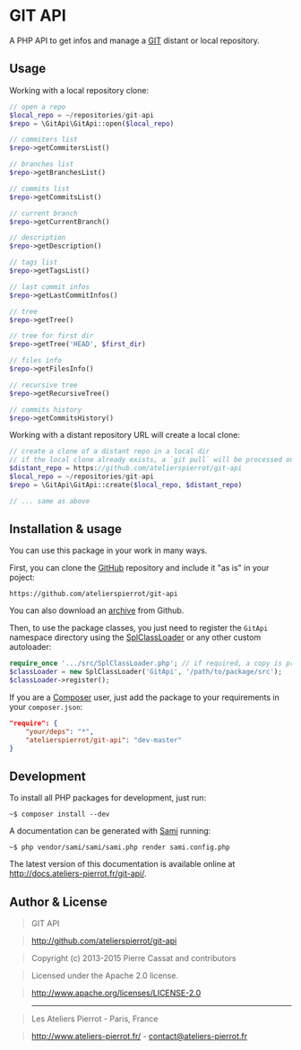 GIT API
=======

A PHP API to get infos and manage a [GIT](http://git-scm.com/) distant or local repository.


## Usage

Working with a local repository clone:

```php
// open a repo
$local_repo = ~/repositories/git-api
$repo = \GitApi\GitApi::open($local_repo)

// commiters list
$repo->getCommitersList()

// branches list
$repo->getBranchesList()

// commits list
$repo->getCommitsList()

// current branch
$repo->getCurrentBranch()

// description
$repo->getDescription()

// tags list
$repo->getTagsList()

// last commit infos
$repo->getLastCommitInfos()

// tree
$repo->getTree()

// tree for first dir
$repo->getTree('HEAD', $first_dir)

// files info
$repo->getFilesInfo()

// recursive tree
$repo->getRecursiveTree()

// commits history
$repo->getCommitsHistory()
```

Working with a distant repository URL will create a local clone:

```php
// create a clone of a distant repo in a local dir
// if the local clone already exists, a `git pull` will be processed on it
$distant_repo = https://github.com/atelierspierrot/git-api
$local_repo = ~/repositories/git-api
$repo = \GitApi\GitApi::create($local_repo, $distant_repo)

// ... same as above
```

## Installation & usage

You can use this package in your work in many ways.

First, you can clone the [GitHub](https://github.com/atelierspierrot/git-api) repository
and include it "as is" in your poject:

    https://github.com/atelierspierrot/git-api

You can also download an [archive](https://github.com/atelierspierrot/git-api/downloads)
from Github.

Then, to use the package classes, you just need to register the `GitApi` namespace directory
using the [SplClassLoader](https://gist.github.com/jwage/221634) or any other custom autoloader:

```php
require_once '.../src/SplClassLoader.php'; // if required, a copy is proposed in the package
$classLoader = new SplClassLoader('GitApi', '/path/to/package/src');
$classLoader->register();
```

If you are a [Composer](http://getcomposer.org/) user, just add the package to your requirements
in your `composer.json`:

```json
"require": {
    "your/deps": "*",
    "atelierspierrot/git-api": "dev-master"
}
```

## Development

To install all PHP packages for development, just run:

    ~$ composer install --dev

A documentation can be generated with [Sami](https://github.com/fabpot/Sami) running:

    ~$ php vendor/sami/sami/sami.php render sami.config.php

The latest version of this documentation is available online at <http://docs.ateliers-pierrot.fr/git-api/>.


## Author & License

>    GIT API

>    http://github.com/atelierspierrot/git-api

>    Copyright (c) 2013-2015 Pierre Cassat and contributors

>    Licensed under the Apache 2.0 license.

>    http://www.apache.org/licenses/LICENSE-2.0

>    ----

>    Les Ateliers Pierrot - Paris, France

>    <http://www.ateliers-pierrot.fr/> - <contact@ateliers-pierrot.fr>


